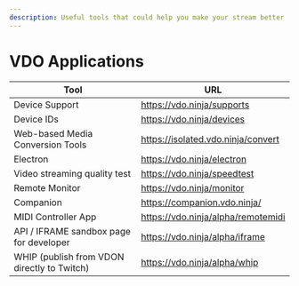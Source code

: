 ```yaml
---
description: Useful tools that could help you make your stream better
---
```


# VDO Applications

<table><thead><tr><th width="394">Tool</th><th>URL</th></tr></thead><tbody><tr><td>Device Support</td><td><a href="https://vdo.ninja/supports">https://vdo.ninja/supports</a></td></tr><tr><td>Device IDs</td><td><a href="https://vdo.ninja/devices">https://vdo.ninja/devices</a></td></tr><tr><td>Web-based Media Conversion Tools</td><td><a href="https://isolated.vdo.ninja/convert">https://isolated.vdo.ninja/convert</a></td></tr><tr><td>Electron</td><td><a href="https://vdo.ninja/electron">https://vdo.ninja/electron</a></td></tr><tr><td>Video streaming quality test</td><td><a href="https://vdo.ninja/speedtest">https://vdo.ninja/speedtest</a></td></tr><tr><td>Remote Monitor</td><td><a href="https://vdo.ninja/monitor">https://vdo.ninja/monitor</a></td></tr><tr><td>Companion</td><td><a href="https://companion.vdo.ninja/">https://companion.vdo.ninja/</a></td></tr><tr><td>MIDI Controller App</td><td><a href="https://vdo.ninja/alpha/remotemidi">https://vdo.ninja/alpha/remotemidi</a></td></tr><tr><td>API / IFRAME sandbox page for developer</td><td><a href="https://vdo.ninja/alpha/iframe">https://vdo.ninja/alpha/iframe</a></td></tr><tr><td>WHIP (publish from VDON directly to Twitch)</td><td><a href="https://vdo.ninja/alpha/whip">https://vdo.ninja/alpha/whip</a></td></tr></tbody></table>
